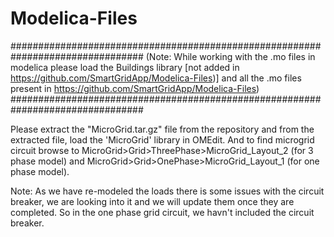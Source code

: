 # Modelica-Files
################################################################################
(Note: While working with the .mo files in modelica please load the
Buildings library [not added in https://github.com/SmartGridApp/Modelica-Files)]
and all the .mo files present in https://github.com/SmartGridApp/Modelica-Files)
################################################################################


Please extract the "MicroGrid.tar.gz" file from the repository and from the extracted file, load the 'MicroGrid' library in OMEdit. And to find microgrid circuit browse to MicroGrid>Grid>ThreePhase>MicroGrid_Layout_2 (for 3 phase model) and 
MicroGrid>Grid>OnePhase>MicroGrid_Layout_1 (for one phase model).

Note: As we have re-modeled the loads there is some issues with the circuit breaker, we are looking into it and we will update them once they are completed. So in the one phase grid circuit, we havn't included the circuit breaker. 
